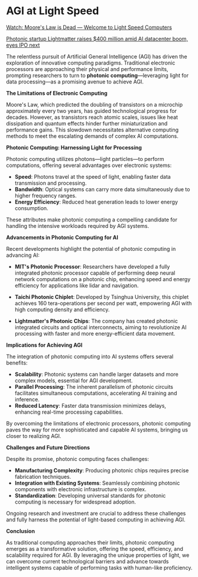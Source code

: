 # AGI at Light Speed

[Watch: Moore's Law is Dead — Welcome to Light Speed Computers](https://www.youtube.com/watch?v=wBqfzj6CEzI)

[Photonic startup Lightmatter raises $400 million amid AI datacenter boom, eyes IPO next](https://www.reuters.com/technology/photonic-startup-lightmatter-raises-400-million-amid-ai-datacenter-boom-eyes-ipo-2024-10-16/)

The relentless pursuit of Artificial General Intelligence (AGI) has driven the exploration of innovative computing paradigms. Traditional electronic processors are approaching their physical and performance limits, prompting researchers to turn to **photonic computing**—leveraging light for data processing—as a promising avenue to achieve AGI.

**The Limitations of Electronic Computing**

Moore's Law, which predicted the doubling of transistors on a microchip approximately every two years, has guided technological progress for decades. However, as transistors reach atomic scales, issues like heat dissipation and quantum effects hinder further miniaturization and performance gains. This slowdown necessitates alternative computing methods to meet the escalating demands of complex AI computations.

**Photonic Computing: Harnessing Light for Processing**

Photonic computing utilizes photons—light particles—to perform computations, offering several advantages over electronic systems:

- **Speed**: Photons travel at the speed of light, enabling faster data transmission and processing.
- **Bandwidth**: Optical systems can carry more data simultaneously due to higher frequency ranges.
- **Energy Efficiency**: Reduced heat generation leads to lower energy consumption.

These attributes make photonic computing a compelling candidate for handling the intensive workloads required by AGI systems.

**Advancements in Photonic Computing for AI**

Recent developments highlight the potential of photonic computing in advancing AI:

- **MIT's Photonic Processor**: Researchers have developed a fully integrated photonic processor capable of performing deep neural network computations on a photonic chip, enhancing speed and energy efficiency for applications like lidar and navigation.

- **Taichi Photonic Chiplet**: Developed by Tsinghua University, this chiplet achieves 160 tera-operations per second per watt, empowering AGI with high computing density and efficiency.

- **Lightmatter's Photonic Chips**: The company has created photonic integrated circuits and optical interconnects, aiming to revolutionize AI processing with faster and more energy-efficient data movement.

**Implications for Achieving AGI**

The integration of photonic computing into AI systems offers several benefits:

- **Scalability**: Photonic systems can handle larger datasets and more complex models, essential for AGI development.
- **Parallel Processing**: The inherent parallelism of photonic circuits facilitates simultaneous computations, accelerating AI training and inference.
- **Reduced Latency**: Faster data transmission minimizes delays, enhancing real-time processing capabilities.

By overcoming the limitations of electronic processors, photonic computing paves the way for more sophisticated and capable AI systems, bringing us closer to realizing AGI.

**Challenges and Future Directions**

Despite its promise, photonic computing faces challenges:

- **Manufacturing Complexity**: Producing photonic chips requires precise fabrication techniques.
- **Integration with Existing Systems**: Seamlessly combining photonic components with electronic infrastructure is complex.
- **Standardization**: Developing universal standards for photonic computing is necessary for widespread adoption.

Ongoing research and investment are crucial to address these challenges and fully harness the potential of light-based computing in achieving AGI.

**Conclusion**

As traditional computing approaches their limits, photonic computing emerges as a transformative solution, offering the speed, efficiency, and scalability required for AGI. By leveraging the unique properties of light, we can overcome current technological barriers and advance towards intelligent systems capable of performing tasks with human-like proficiency.
